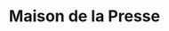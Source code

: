 ---
title: "Maison de la Presse"
url: /joinville-le-pont/maison-de-la-presse/
shop: marchand de journaux
---